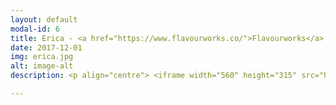 ```yaml
---
layout: default
modal-id: 6
title: Erica - <a href="https://www.flavourworks.co/">Flavourworks</a>
date: 2017-12-01
img: erica.jpg
alt: image-alt
description: <p align="centre"> <iframe width="560" height="315" src="https://www.youtube.com/embed/-61v6qIsJyo?rel=0" frameborder="0" allow="autoplay; encrypted-media" allowfullscreen></iframe> </p>  <p align="left"> <br/> <br/> I worked with Flavourworks as an engine and tools engineer on Erica, an upcoming interactive live-action game for PS4. <br/> <br/> I was responsible for core engine features (openFrameworks/C++); 3D GUI framework, interactive video scrubbing, dynamic DOF Gaussian blur shaders, Lua integration, profiling and optimisation. <br/> <br/> I also led the development of GUI editor tool (Qt/C++), for use by film directors, editors and game designers to rapidly create branching interactive experiences. </p> 

---
```

